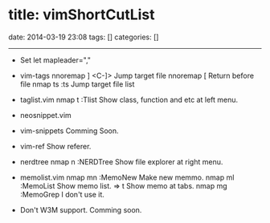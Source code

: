 title: vimShortCutList
==========
date: 2014-03-19 23:08
tags: []
categories: []
- - -
* Set <Leader>
let mapleader=","

* vim-tags
nnoremap <Leader>]  <C-]>    Jump target file
nnoremap <Leader>[  <C-o>    Return before file
nmap     <Leader>ts :ts<CR>  Jump target file list

* taglist.vim
nmap <Leader>t :Tlist<CR>  Show class, function and etc at left menu.

* neosnippet.vim
* vim-snippets
Comming Soon.

* vim-ref
<S-k> Show referer.

* nerdtree
nmap <Leader>n :NERDTree<CR> Show file explorer at right menu.

* memolist.vim
nmap <Leader>mn :MemoNew<CR>   Make new memmo.
nmap <Leader>ml :MemoList<CR>  Show memo list.
 => t Show memo at tabs.
nmap <Leader>mg :MemoGrep<CR>  I don't use it.


* Don't W3M support. Comming soon.
